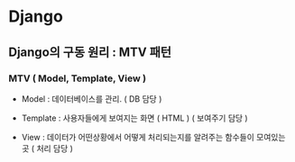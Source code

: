 # Django

## Django의 구동 원리 : MTV 패턴

### MTV ( Model, Template, View )

- Model : 데이터베이스를 관리. ( DB 담당 )

- Template : 사용자들에게 보여지는 화면 ( HTML ) ( 보여주기 담당 ) 

- View : 데이터가 어떤상황에서 어떻게 처리되는지를 알려주는 함수들이 모여있는 곳 ( 처리 담당 )
